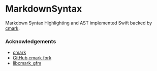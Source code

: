 # MarkdownSyntax

Markdown Syntax Highlighting and AST implemented Swift backed by [cmark](https://github.com/commonmark/cmark).

### Acknowledgements

- [cmark](https://github.com/commonmark/cmark)
- [GitHub cmark fork](https://github.com/github/cmark)
- [libcmark_gfm](https://github.com/KristopherGBaker/libcmark_gfm)
